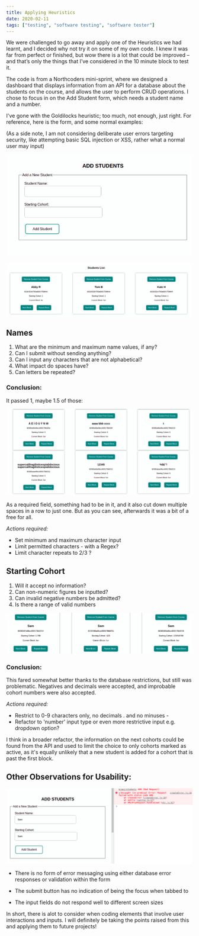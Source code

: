 ```yaml
---
title: Applying Heuristics
date: 2020-02-11
tags: ["testing", "software testing", "software tester"]
---
```


We were challenged to go away and apply one of the Heuristics we had learnt, and I decided why not try it on some of my own code. I knew it was far from perfect or finished, but wow there is a lot that could be improved – and that’s only the things that I’ve considered in the 10 minute block to test it.

The code is from a Northcoders mini-sprint, where we designed a dashboard that displays information from an API for a database about the students on the course, and allows the user to perform CRUD operations. I chose to focus in on the Add Student form, which needs a student name and a number.

I've gone with the Goldilocks heuristic; too much, not enough, just right. For reference, here is the form, and some normal examples:

(As a side note, I am not considering deliberate user errors targeting security, like attempting basic SQL injection or XSS, rather what a normal user may input)

  ![Screenshot of happy path ](../assets/post8/addstudents.png "Examples of normal student cards on the Dashboard")

  ![Screenshot of happy path ](../assets/post8/normalexample.png "Examples of normal student cards on the Dashboard")

## Names
1. What are the minimum and maximum name values, if any?
2. Can I submit without sending anything?
3. Can I input any characters that are not alphabetical?
4. What impact do spaces have?
5. Can letters be repeated?

### Conclusion:

It passed 1, maybe 1.5 of those:

  ![Screenshot from the website of inaccurate cards](../assets/post8/badnameexamples.png "Results of testing the name category")

As a required field, something had to be in it, and it also cut down multiple spaces in a row to just one. But as you can see, afterwards it was a bit of a free for all.

*Actions required:*
- Set minimum and maximum character input
- Limit permitted characters - with a Regex? 
- Limit character repeats to 2/3 ? 


## Starting Cohort
1. Will it accept no information?
2. Can non-numeric figures be inputted?
3. Can invalid negative numbers be admitted?
4. Is there a range of valid numbers

  ![Screenshot from the website of inaccurate cards](../assets/post8/cohort.png "Results of testing the cohort category")

### Conclusion:

This fared somewhat better thanks to the database restrictions, but still was problematic. Negatives and decimals were accepted, and improbable cohort numbers were also accepted.

*Actions required:*

- Restrict to 0-9 characters only, no decimals . and no minuses -
- Refactor to 'number' input type or even more restrictive input e.g. dropdown option?

I think in a broader refactor, the information on the next cohorts could be found from the API and used to limit the choice to only cohorts marked as active, as it's equally unlikely that a new student is added for a cohort that is past the first block.

## Other Observations for Usability:

  ![Screenshot from the website of inaccurate cards](../assets/post8/errorinDB.png "Results of testing the cohort category")

- There is no form of error messaging using either database error responses or validation within the form

- The submit button has no indication of being the focus when tabbed to

- The input fields do not respond well to different screen sizes

In short, there is alot to consider when coding elements that involve user interactions and inputs. I will definitely be taking the points raised from this and applying them to future projects!